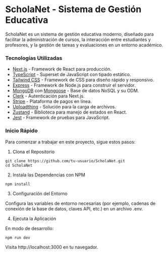 # ScholaNet - Sistema de Gestión Educativa
ScholaNet es un sistema de gestión educativa moderno, diseñado para facilitar la administración de cursos, la interacción entre estudiantes y profesores, y la gestión de tareas y evaluaciones en un entorno académico.

### Tecnologías Utilizadas
- [Next.js](https://nextjs.org/) - Framework de React para producción.
- [TypeScript](https://www.typescriptlang.org/) - Superset de JavaScript con tipado estático.
- [Tailwind CSS](https://tailwindcss.com/) - Framework de CSS para diseño rápido y responsivo.
- [Express](https://expressjs.com/) - Framework de Node.js para construir el servidor.
- [MongoDB](https://www.mongodb.com/) con [Mongoose](https://mongoosejs.com/) - Base de datos NoSQL y su ODM.
- [Clerk](https://clerk.com/) - Autenticación para Next.js.
- [Stripe](https://stripe.com/) - Plataforma de pagos en línea.
- [Uploadthing](https://uploadthingy.com/) - Solución para la carga de archivos.
- [Zustand](https://zustand-demo.pmnd.rs/) - Biblioteca para manejo de estados en React.
- [Jest](https://jestjs.io/) - Framework de pruebas para JavaScript.

### Inicio Rápido
Para comenzar a trabajar en este proyecto, sigue estos pasos:

1. Clona el Repositorio
```
git clone https://github.com/tu-usuario/ScholaNet.git
cd ScholaNet
```

2. Instala las Dependencias con NPM
```
npm install
```

3. Configuración del Entorno

Configura las variables de entorno necesarias (por ejemplo, cadenas de conexión de la base de datos, claves API, etc.) en un archivo .env.

4. Ejecuta la Aplicación

En modo de desarrollo:
```
npm run dev
```

Visita http://localhost:3000 en tu navegador.
